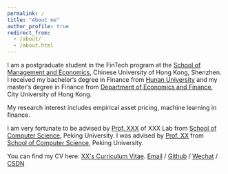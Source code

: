 ```yaml
---
permalink: /
title: "About me"
author_profile: true
redirect_from: 
  - /about/
  - /about.html
---
```

I am a postgraduate student in the FinTech program at the [School of Management and Economics](https://sme.cuhk.edu.cn/), Chinese University of Hong Kong, Shenzhen. I received my bachelor’s degree in Finance from [Hunan University](https://www-en.hnu.edu.cn/) and my master’s degree in Finance from [Department of Economics and Finance](https://www.cb.cityu.edu.hk/ef/), City University of Hong Kong. 

My research interest includes empirical asset pricing, machine learning in finance.

I am very fortunate to be advised by [Prof. XXX](https://www.XXX.com/) of XXX Lab from [School of Computer Science](https://cs.pku.edu.cn/), Peking University. I was advised by [Prof. XX](https://XXX.pku.edu.cn/) from [School of Computer Science](https://cs.pku.edu.cn/), Peking University.

You can find my CV here: [XX's Curriculum Vitae](../assets/Curriculum_Vitae.pdf).
[Email](mailto:XX@stu.pku.edu.cn) / [Github](https://github.com/QiuDi233) / [Wechat](../images/wechat.jpg) / [CSDN](https://blog.csdn.net/qd1813100174?spm=1000.2115.3001.5343)
